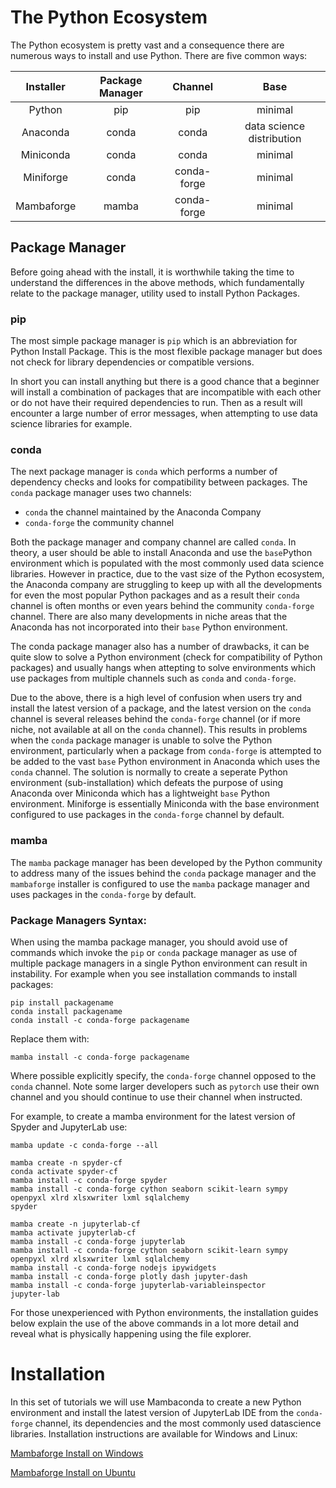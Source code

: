 # The Python Ecosystem

The Python ecosystem is pretty vast and a consequence there are numerous ways to install and use Python. There are five common ways:

|Installer|Package Manager|Channel|Base|
|:-:|:-:|:-:|:-:|
|Python|pip|pip|minimal|
|Anaconda|conda|conda|data science distribution|
|Miniconda|conda|conda|minimal|
|Miniforge|conda|conda-forge|minimal|
|Mambaforge|mamba|conda-forge|minimal|

## Package Manager

Before going ahead with the install, it is worthwhile taking the time to understand the differences in the above methods, which fundamentally relate to the package manager, utility used to install Python Packages.

### pip

The most simple package manager is ```pip``` which is an abbreviation for Python Install Package. This is the most flexible package manager but does not check for library dependencies or compatible versions. 

In short you can install anything but there is a good chance that a beginner will install a combination of packages that are incompatible with each other or do not have their required dependencies to run. Then as a result will encounter a large number of error messages, when attempting to use data science libraries for example. 

### conda 

The next package manager is ```conda``` which performs a number of dependency checks and looks for compatibility between packages. The ```conda``` package manager uses two channels:
* ```conda``` the channel maintained by the Anaconda Company
* ```conda-forge``` the community channel

Both the package manager and company channel are called ```conda```. In theory, a user should be able to install Anaconda and use the ```base```Python environment which is populated with the most commonly used data science libraries. However in practice, due to the vast size of the Python ecosystem, the Anaconda company are struggling to keep up with all the developments for even the most popular Python packages and as a result their ```conda``` channel is often months or even years behind the  community ```conda-forge``` channel. There are also many developments in niche areas that the Anaconda has not incorporated into their ```base``` Python environment. 

The conda package manager also has a number of drawbacks, it can be quite slow to solve a Python environment (check for compatibility of Python packages) and usually hangs when attepting to solve environments which use packages from multiple channels such as ```conda``` and ```conda-forge```.

Due to the above, there is a high level of confusion when users try and install the latest version of a package, and the latest version on the ```conda``` channel is several releases behind the ```conda-forge``` channel (or if more niche, not available at all on the ```conda``` channel). This results in problems when the ```conda``` package manager is unable to solve the Python environment, particularly when a package from ```conda-forge``` is attempted to be added to the vast ```base``` Python environment in Anaconda which uses the ```conda``` channel. The solution is normally to create a seperate Python environment (sub-installation) which defeats the purpose of using Anaconda over Miniconda which has a lightweight ```base``` Python environment. Miniforge is essentially Miniconda with the base environment configured to use packages in the ```conda-forge``` channel by default.

### mamba

The ```mamba``` package manager has been developed by the Python community to address many of the issues behind the ```conda``` package manager and the ```mambaforge``` installer is configured to use the ```mamba``` package manager and uses packages in the ```conda-forge``` by default.

### Package Managers Syntax:

When using the mamba package manager, you should avoid use of commands which invoke the ```pip``` or ```conda``` package manager as use of multiple package managers in a single Python environment can result in instability. For example when you see installation commands to install packages:

```
pip install packagename
conda install packagename
conda install -c conda-forge packagename
```

Replace them with:

```
mamba install -c conda-forge packagename
```

Where possible explicitly specify, the ```conda-forge``` channel opposed to the ```conda``` channel. Note some larger developers such as ```pytorch``` use their own channel and you should continue to use their channel when instructed.

For example, to create a mamba environment for the latest version of Spyder and JupyterLab use:

```
mamba update -c conda-forge --all

mamba create -n spyder-cf
conda activate spyder-cf
mamba install -c conda-forge spyder
mamba install -c conda-forge cython seaborn scikit-learn sympy openpyxl xlrd xlsxwriter lxml sqlalchemy
spyder

mamba create -n jupyterlab-cf
mamba activate jupyterlab-cf
mamba install -c conda-forge jupyterlab
mamba install -c conda-forge cython seaborn scikit-learn sympy openpyxl xlrd xlsxwriter lxml sqlalchemy
mamba install -c conda-forge nodejs ipywidgets 
mamba install -c conda-forge plotly dash jupyter-dash
mamba install -c conda-forge jupyterlab-variableinspector
jupyter-lab
```

For those unexperienced with Python environments, the installation guides below explain the use of the above commands in a lot more detail and reveal what is physically happening using the file explorer.

# Installation

In this set of tutorials we will use Mambaconda to create a new Python environment and install the latest version of JupyterLab IDE from the ```conda-forge``` channel, its dependencies and the most commonly used datascience libraries. Installation instructions are available for Windows and Linux:

[Mambaforge Install on Windows](./001_windows_install/)

[Mambaforge Install on Ubuntu](./002_ubuntu_install/)


